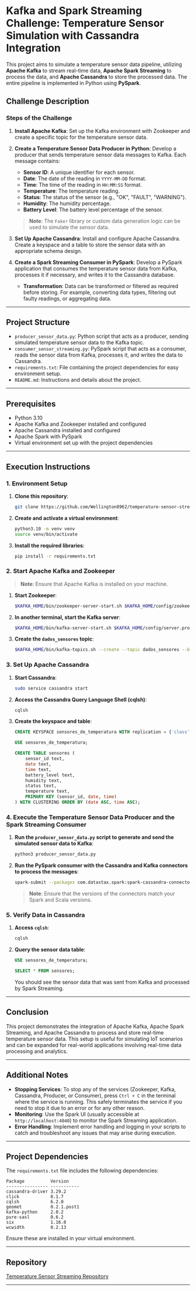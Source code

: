 # Kafka and Spark Streaming Challenge: Temperature Sensor Simulation with Cassandra Integration

This project aims to simulate a temperature sensor data pipeline, utilizing **Apache Kafka** to stream real-time data, **Apache Spark Streaming** to process the data, and **Apache Cassandra** to store the processed data. The entire pipeline is implemented in Python using **PySpark**.

## Challenge Description

### Steps of the Challenge

1. **Install Apache Kafka**: Set up the Kafka environment with Zookeeper and create a specific topic for the temperature sensor data.

2. **Create a Temperature Sensor Data Producer in Python**: Develop a producer that sends temperature sensor data messages to Kafka. Each message contains:
   - **Sensor ID**: A unique identifier for each sensor.
   - **Date**: The date of the reading in `YYYY-MM-DD` format.
   - **Time**: The time of the reading in `HH:MM:SS` format.
   - **Temperature**: The temperature reading.
   - **Status**: The status of the sensor (e.g., "OK", "FAULT", "WARNING").
   - **Humidity**: The humidity percentage.
   - **Battery Level**: The battery level percentage of the sensor.

   > **Note**: The `Faker` library or custom data generation logic can be used to simulate the sensor data.

3. **Set Up Apache Cassandra**: Install and configure Apache Cassandra. Create a keyspace and a table to store the sensor data with an appropriate schema design.

4. **Create a Spark Streaming Consumer in PySpark**: Develop a PySpark application that consumes the temperature sensor data from Kafka, processes it if necessary, and writes it to the Cassandra database.

   - **Transformation**: Data can be transformed or filtered as required before storing. For example, converting data types, filtering out faulty readings, or aggregating data.

---

## Project Structure

- `producer_sensor_data.py`: Python script that acts as a producer, sending simulated temperature sensor data to the Kafka topic.
- `consumer_sensor_streaming.py`: PySpark script that acts as a consumer, reads the sensor data from Kafka, processes it, and writes the data to Cassandra.
- `requirements.txt`: File containing the project dependencies for easy environment setup.
- `README.md`: Instructions and details about the project.

---

## Prerequisites

- Python 3.10
- Apache Kafka and Zookeeper installed and configured
- Apache Cassandra installed and configured
- Apache Spark with PySpark
- Virtual environment set up with the project dependencies

---

## Execution Instructions

### 1. Environment Setup

1. **Clone this repository**:
   ```bash
   git clone https://github.com/Wellington8962/temperature-sensor-streaming.git
   ```
2. **Create and activate a virtual environment**:
   ```bash
   python3.10 -m venv venv
   source venv/bin/activate
   ```
3. **Install the required libraries**:
   ```bash
   pip install -r requirements.txt
   ```

### 2. Start Apache Kafka and Zookeeper

> **Note**: Ensure that Apache Kafka is installed on your machine.

1. **Start Zookeeper**:
   ```bash
   $KAFKA_HOME/bin/zookeeper-server-start.sh $KAFKA_HOME/config/zookeeper.properties
   ```
2. **In another terminal, start the Kafka server**:
   ```bash
   $KAFKA_HOME/bin/kafka-server-start.sh $KAFKA_HOME/config/server.properties
   ```
3. **Create the `dados_sensores` topic**:
   ```bash
   $KAFKA_HOME/bin/kafka-topics.sh --create --topic dados_sensores --bootstrap-server localhost:9092 --partitions 1 --replication-factor 1
   ```

### 3. Set Up Apache Cassandra

1. **Start Cassandra**:
   ```bash
   sudo service cassandra start
   ```
2. **Access the Cassandra Query Language Shell (cqlsh)**:
   ```bash
   cqlsh
   ```
3. **Create the keyspace and table**:
   ```sql
   CREATE KEYSPACE sensores_de_temperatura WITH replication = {'class': 'SimpleStrategy', 'replication_factor': 1};

   USE sensores_de_temperatura;

   CREATE TABLE sensores (
       sensor_id text,
       date text,
       time text,
       battery_level text,
       humidity text,
       status text,
       temperature text,
       PRIMARY KEY (sensor_id, date, time)
   ) WITH CLUSTERING ORDER BY (date ASC, time ASC);
   ```

### 4. Execute the Temperature Sensor Data Producer and the Spark Streaming Consumer

1. **Run the `producer_sensor_data.py` script to generate and send the simulated sensor data to Kafka**:
   ```bash
   python3 producer_sensor_data.py
   ```
2. **Run the PySpark consumer with the Cassandra and Kafka connectors to process the messages**:
   ```bash
   spark-submit --packages com.datastax.spark:spark-cassandra-connector_2.12:3.5.0,org.apache.spark:spark-sql-kafka-0-10_2.12:3.5.0 consumer_sensor_streaming.py
   ```
   > **Note**: Ensure that the versions of the connectors match your Spark and Scala versions.

### 5. Verify Data in Cassandra

1. **Access `cqlsh`**:
   ```bash
   cqlsh
   ```
2. **Query the sensor data table**:
   ```sql
   USE sensores_de_temperatura;

   SELECT * FROM sensores;
   ```
   You should see the sensor data that was sent from Kafka and processed by Spark Streaming.

---

## Conclusion

This project demonstrates the integration of Apache Kafka, Apache Spark Streaming, and Apache Cassandra to process and store real-time temperature sensor data. This setup is useful for simulating IoT scenarios and can be expanded for real-world applications involving real-time data processing and analytics.

---

## Additional Notes

- **Stopping Services**: To stop any of the services (Zookeeper, Kafka, Cassandra, Producer, or Consumer), press `Ctrl + C` in the terminal where the service is running. This safely terminates the service if you need to stop it due to an error or for any other reason.
- **Monitoring**: Use the Spark UI (usually accessible at `http://localhost:4040`) to monitor the Spark Streaming application.
- **Error Handling**: Implement error handling and logging in your scripts to catch and troubleshoot any issues that may arise during execution.

---

## Project Dependencies

The `requirements.txt` file includes the following dependencies:

```
Package          Version
---------------- -----------
cassandra-driver 3.29.2
click            8.1.7
cqlsh            6.2.0
geomet           0.2.1.post1
kafka-python     2.0.2
pure-sasl        0.6.2
six              1.16.0
wcwidth          0.2.13
```

Ensure these are installed in your virtual environment.

---

## Repository

[Temperature Sensor Streaming Repository](https://github.com/Wellington8962/temperature-sensor-streaming)

---
